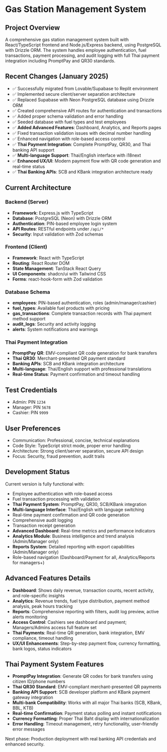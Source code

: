 # Gas Station Management System

## Project Overview
A comprehensive gas station management system built with React/TypeScript frontend and Node.js/Express backend, using PostgreSQL with Drizzle ORM. The system handles employee authentication, fuel transactions, payment processing, and audit logging with full Thai payment integration including PromptPay and QR30 standards.

## Recent Changes (January 2025)
- ✅ Successfully migrated from Lovable/Supabase to Replit environment
- ✅ Implemented secure client/server separation architecture
- ✅ Replaced Supabase with Neon PostgreSQL database using Drizzle ORM
- ✅ Created comprehensive API routes for authentication and transactions
- ✅ Added proper schema validation and error handling
- ✅ Seeded database with fuel types and test employees
- ✅ **Added Advanced Features**: Dashboard, Analytics, and Reports pages
- ✅ Fixed transaction validation issues with decimal number handling
- ✅ Enhanced navigation with role-based access control
- ✅ **Thai Payment Integration**: Complete PromptPay, QR30, and Thai banking API support
- ✅ **Multi-language Support**: Thai/English interface with i18next
- ✅ **Enhanced UX/UI**: Modern payment flow with QR code generation and real-time status
- ✅ **Thai Banking APIs**: SCB and KBank integration architecture ready

## Current Architecture

### Backend (Server)
- **Framework**: Express.js with TypeScript
- **Database**: PostgreSQL (Neon) with Drizzle ORM
- **Authentication**: PIN-based employee login system
- **API Routes**: RESTful endpoints under `/api/*`
- **Security**: Input validation with Zod schemas

### Frontend (Client)  
- **Framework**: React with TypeScript
- **Routing**: React Router DOM
- **State Management**: TanStack React Query
- **UI Components**: shadcn/ui with Tailwind CSS
- **Forms**: react-hook-form with Zod validation

### Database Schema
- **employees**: PIN-based authentication, roles (admin/manager/cashier)
- **fuel_types**: Available fuel products with pricing
- **gas_transactions**: Complete transaction records with Thai payment method support
- **audit_logs**: Security and activity logging
- **alerts**: System notifications and warnings

### Thai Payment Integration
- **PromptPay QR**: EMV-compliant QR code generation for bank transfers
- **Thai QR30**: Merchant-presented QR payment standard
- **Banking APIs**: SCB and KBank integration architecture
- **Multi-language**: Thai/English support with professional translations
- **Real-time Status**: Payment confirmation and timeout handling

## Test Credentials
- Admin: PIN `1234`
- Manager: PIN `5678` 
- Cashier: PIN `9999`

## User Preferences
- Communication: Professional, concise, technical explanations
- Code Style: TypeScript strict mode, proper error handling
- Architecture: Strong client/server separation, secure API design
- Focus: Security, fraud prevention, audit trails

## Development Status
Current version is fully functional with:
- Employee authentication with role-based access
- Fuel transaction processing with validation
- **Thai Payment System**: PromptPay, QR30, SCB/KBank integration
- **Multi-language Interface**: Thai/English with language switching
- Real-time payment confirmation and QR code generation
- Comprehensive audit logging
- Transaction receipt generation
- **Advanced Dashboard**: Real-time metrics and performance indicators
- **Analytics Module**: Business intelligence and trend analysis (Admin/Manager only)
- **Reports System**: Detailed reporting with export capabilities (Admin/Manager only)
- Role-based navigation (Dashboard/Payment for all, Analytics/Reports for managers+)

## Advanced Features Details
- **Dashboard**: Shows daily revenue, transaction counts, recent activity, and role-specific insights
- **Analytics**: Revenue trends, fuel type distribution, payment method analysis, peak hours tracking
- **Reports**: Comprehensive reporting with filters, audit log preview, active alerts monitoring
- **Access Control**: Cashiers see dashboard and payment; Managers/Admins access full feature set
- **Thai Payments**: Real-time QR generation, bank integration, EMV compliance, timeout handling
- **UX/UI Enhancements**: Step-by-step payment flow, currency formatting, bank logos, status indicators

## Thai Payment System Features
- **PromptPay Integration**: Generate QR codes for bank transfers using citizen ID/phone numbers
- **Thai QR30 Standard**: EMV-compliant merchant-presented QR payments
- **Banking API Support**: SCB developer platform and KBank payment gateway integration
- **Multi-bank Compatibility**: Works with all major Thai banks (SCB, KBank, BBL, KTB)
- **Real-time Confirmation**: Payment status polling and instant notifications
- **Currency Formatting**: Proper Thai Baht display with internationalization
- **Error Handling**: Timeout management, retry functionality, user-friendly error messages

Next phase: Production deployment with real banking API credentials and enhanced security.